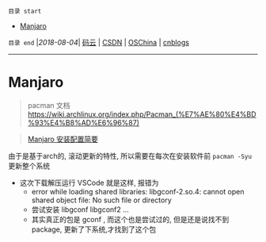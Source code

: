 `目录 start`
 
- [Manjaro](#manjaro)

`目录 end` |_2018-08-04_| [码云](https://gitee.com/gin9) | [CSDN](http://blog.csdn.net/kcp606) | [OSChina](https://my.oschina.net/kcp1104) | [cnblogs](http://www.cnblogs.com/kuangcp)
****************************************
# Manjaro

> pacman 文档 https://wiki.archlinux.org/index.php/Pacman_(%E7%AE%80%E4%BD%93%E4%B8%AD%E6%96%87)

> [Manjaro 安装配置简要](https://blog.csdn.net/ouening/article/details/79633966)

 由于是基于arch的, 滚动更新的特性, 所以需要在每次在安装软件前 `pacman -Syu` 更新整个系统
 - 这次下载解压运行 VSCode 就是这样, 报错为 
    - error while loading shared libraries: libgconf-2.so.4: cannot open shared object file: No such file or directory
    - 尝试安装 libgconf libgconf2 ...
    - 其实真正的包是 gconf , 而这个也是尝试过的,  但是还是说找不到package, 更新了下系统,才找到了这个包


